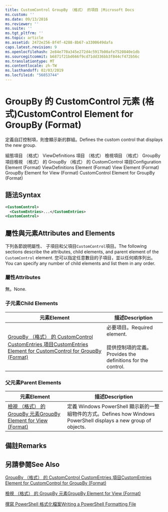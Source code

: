 ```yaml
---
title: CustomControl GroupBy （格式） 的項目 |Microsoft Docs
ms.custom: ''
ms.date: 09/13/2016
ms.reviewer: ''
ms.suite: ''
ms.tgt_pltfrm: ''
ms.topic: article
ms.assetid: 2472e256-8f4f-4288-8b67-a3300649dafa
caps.latest.revision: 9
ms.openlocfilehash: 2e84e770a345e272d4c5917b00afe7520840e1db
ms.sourcegitcommit: b6871f21bd666f9cd71dd336bb3f844cf472b56c
ms.translationtype: MT
ms.contentlocale: zh-TW
ms.lasthandoff: 02/03/2019
ms.locfileid: "56853744"
---
```

# <a name="customcontrol-element-for-groupby-format"></a><span data-ttu-id="47459-102">GroupBy 的 CustomControl 元素 (格式)</span><span class="sxs-lookup"><span data-stu-id="47459-102">CustomControl Element for GroupBy (Format)</span></span>

<span data-ttu-id="47459-103">定義自訂控制項，則會顯示新的群組。</span><span class="sxs-lookup"><span data-stu-id="47459-103">Defines the custom control that displays the new group.</span></span>

<span data-ttu-id="47459-104">組態項目 （格式） ViewDefinitions 項目 （格式） 檢視項目 （格式） GroupBy 項目檢視 （格式） 的 GroupBy （格式） 的 CustomControl 項目</span><span class="sxs-lookup"><span data-stu-id="47459-104">Configuration Element (Format) ViewDefinitions Element (Format) View Element (Format) GroupBy Element for View (Format) CustomControl Element for GroupBy (Format)</span></span>

## <a name="syntax"></a><span data-ttu-id="47459-105">語法</span><span class="sxs-lookup"><span data-stu-id="47459-105">Syntax</span></span>

```xml
<CustomControl>
  <CustomEntries>...</CustomEntries>
<CustomControl>
```

## <a name="attributes-and-elements"></a><span data-ttu-id="47459-106">屬性與元素</span><span class="sxs-lookup"><span data-stu-id="47459-106">Attributes and Elements</span></span>

<span data-ttu-id="47459-107">下列各節說明屬性、 子項目和父項目`CustomControl`項目。</span><span class="sxs-lookup"><span data-stu-id="47459-107">The following sections describe the attributes, child elements, and parent element of the `CustomControl` element.</span></span> <span data-ttu-id="47459-108">您可以指定任意數目的子項目，並以任何順序列出。</span><span class="sxs-lookup"><span data-stu-id="47459-108">You can specify any number of child elements and list them in any order.</span></span>

### <a name="attributes"></a><span data-ttu-id="47459-109">屬性</span><span class="sxs-lookup"><span data-stu-id="47459-109">Attributes</span></span>

<span data-ttu-id="47459-110">無。</span><span class="sxs-lookup"><span data-stu-id="47459-110">None.</span></span>

### <a name="child-elements"></a><span data-ttu-id="47459-111">子元素</span><span class="sxs-lookup"><span data-stu-id="47459-111">Child Elements</span></span>

|<span data-ttu-id="47459-112">元素</span><span class="sxs-lookup"><span data-stu-id="47459-112">Element</span></span>|<span data-ttu-id="47459-113">描述</span><span class="sxs-lookup"><span data-stu-id="47459-113">Description</span></span>|
|-------------|-----------------|
|[<span data-ttu-id="47459-114">GroupBy （格式） 的 CustomControl CustomEntries 項目</span><span class="sxs-lookup"><span data-stu-id="47459-114">CustomEntries Element for CustomControl for GroupBy (Format)</span></span>](./customentries-element-for-customcontrol-for-groupby-format.md)|<span data-ttu-id="47459-115">必要項目。</span><span class="sxs-lookup"><span data-stu-id="47459-115">Required element.</span></span><br /><br /> <span data-ttu-id="47459-116">提供控制項的定義。</span><span class="sxs-lookup"><span data-stu-id="47459-116">Provides the definitions for the control.</span></span>|

### <a name="parent-elements"></a><span data-ttu-id="47459-117">父元素</span><span class="sxs-lookup"><span data-stu-id="47459-117">Parent Elements</span></span>

|<span data-ttu-id="47459-118">元素</span><span class="sxs-lookup"><span data-stu-id="47459-118">Element</span></span>|<span data-ttu-id="47459-119">描述</span><span class="sxs-lookup"><span data-stu-id="47459-119">Description</span></span>|
|-------------|-----------------|
|[<span data-ttu-id="47459-120">檢視 （格式） 的 GroupBy 元素</span><span class="sxs-lookup"><span data-stu-id="47459-120">GroupBy Element for View (Format)</span></span>](./groupby-element-for-view-format.md)|<span data-ttu-id="47459-121">定義 Windows PowerShell 顯示新的一整組物件的方式。</span><span class="sxs-lookup"><span data-stu-id="47459-121">Defines how Windows PowerShell displays a new group of objects.</span></span>|

## <a name="remarks"></a><span data-ttu-id="47459-122">備註</span><span class="sxs-lookup"><span data-stu-id="47459-122">Remarks</span></span>

## <a name="see-also"></a><span data-ttu-id="47459-123">另請參閱</span><span class="sxs-lookup"><span data-stu-id="47459-123">See Also</span></span>

[<span data-ttu-id="47459-124">GroupBy （格式） 的 CustomControl CustomEntries 項目</span><span class="sxs-lookup"><span data-stu-id="47459-124">CustomEntries Element for CustomControl for GroupBy (Format)</span></span>](./customentries-element-for-customcontrol-for-groupby-format.md)

[<span data-ttu-id="47459-125">檢視 （格式） 的 GroupBy 元素</span><span class="sxs-lookup"><span data-stu-id="47459-125">GroupBy Element for View (Format)</span></span>](./groupby-element-for-view-format.md)

[<span data-ttu-id="47459-126">撰寫 PowerShell 格式化檔案</span><span class="sxs-lookup"><span data-stu-id="47459-126">Writing a PowerShell Formatting File</span></span>](./writing-a-powershell-formatting-file.md)
